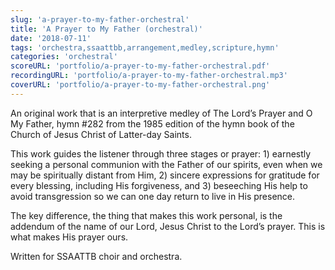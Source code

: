 ```yaml
---
slug: 'a-prayer-to-my-father-orchestral'
title: 'A Prayer to My Father (orchestral)'
date: '2018-07-11'
tags: 'orchestra,ssaattbb,arrangement,medley,scripture,hymn'
categories: 'orchestral'
scoreURL: 'portfolio/a-prayer-to-my-father-orchestral.pdf'
recordingURL: 'portfolio/a-prayer-to-my-father-orchestral.mp3'
coverURL: 'portfolio/a-prayer-to-my-father-orchestral.png'
---
```

An original work that is an interpretive medley of The Lord’s Prayer and O My Father, hymn #282 from the 1985 edition of the hymn book of the Church of Jesus Christ of Latter-day Saints.

This work guides the listener through three stages or prayer: 1) earnestly seeking a personal communion with the Father of our spirits, even when we may be spiritually distant from Him, 2) sincere expressions for gratitude for every blessing, including His forgiveness, and 3) beseeching His help to avoid transgression so we can one day return to live in His presence.

The key difference, the thing that makes this work personal, is the addendum of the name of our Lord, Jesus Christ to the Lord’s prayer. This is what makes His prayer ours.

Written for SSAATTB choir and orchestra.